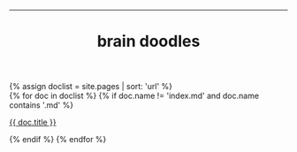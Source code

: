 ------
<html lang="en">
  <head>
    <meta charset="UTF-8">
    <meta name="viewport" content="width=device-width, initial-scale=1">
    <meta name="description" content="brain doodles"/>
    <meta property="og:title" content="brain doodles">
    <title>brain doodles</title>
    <link href="https://fonts.googleapis.com/css2?family=Work+Sans:wght@300;400;500&display=swap" rel="stylesheet">
    <link rel="stylesheet" type="text/css" href="./brain-doodles/stylesheet.css">
    <link rel="apple-touch-icon" sizes="57x57" href="../shortcut_icons/apple-icon-57x57.png">
    <link rel="apple-touch-icon" sizes="60x60" href="../shortcut_icons/apple-icon-60x60.png">
    <link rel="apple-touch-icon" sizes="72x72" href="../shortcut_icons/apple-icon-72x72.png">
    <link rel="apple-touch-icon" sizes="76x76" href="../shortcut_icons/apple-icon-76x76.png">
    <link rel="apple-touch-icon" sizes="114x114" href="../shortcut_icons/apple-icon-114x114.png">
    <link rel="apple-touch-icon" sizes="120x120" href="../shortcut_icons/apple-icon-120x120.png">
    <link rel="apple-touch-icon" sizes="144x144" href="../shortcut_icons/apple-icon-144x144.png">
    <link rel="apple-touch-icon" sizes="152x152" href="../shortcut_icons/apple-icon-152x152.png">
    <link rel="apple-touch-icon" sizes="180x180" href="../shortcut_icons/apple-icon-180x180.png">
    <link rel="icon" type="image/png" sizes="192x192"  href="../shortcut_icons/android-icon-192x192.png">
    <link rel="icon" type="image/png" sizes="32x32" href="../shortcut_icons/favicon-32x32.png">
    <link rel="icon" type="image/png" sizes="96x96" href="../shortcut_icons/favicon-96x96.png">
    <link rel="icon" type="image/png" sizes="16x16" href="../shortcut_icons/favicon-16x16.png">
    <link rel="manifest" href="../shortcut_icons/manifest.json">
    <meta name="msapplication-TileColor" content="#ffffff">
    <meta name="msapplication-TileImage" content="../ms-icon-144x144.png">
    <meta name="theme-color" content="#ffffff">
  </head>
  <body>
    <header>
      <h1>brain doodles</h1>
    </header>
    <main>
      {% assign doclist = site.pages | sort: 'url'  %}
        <div class="text-container-left">
        {% for doc in doclist %}
          {% if doc.name != 'index.md' and doc.name contains '.md' %}
            <p>
              <a href="{{ site.baseurl }}{{ doc.url }}">{{ doc.title }}</a>
            </p>
          {% endif %}
        {% endfor %}
        </div> 
    </main>
  </body>
</html>
